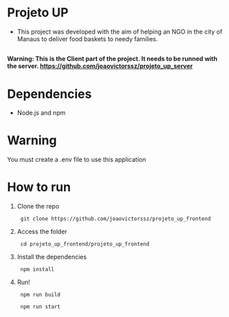 # Projeto UP

- This project was developed with the aim of helping an NGO in the city of Manaus to deliver food baskets to needy families.
##

<strong>Warning: This is the Client part of the project. It needs to be runned with the server. <a>https://github.com/joaovictorssz/projeto_up_server<a></strong>
##

# Dependencies
- Node.js and npm

# Warning
 You must create a .env file to use this application
 
# How to run
  1. Clone the repo
     ```
      git clone https://github.com/joaovictorssz/projeto_up_frontend
     ```
  2. Access the folder
     ```
      cd projeto_up_frontend/projeto_up_frontend
     ```
  3. Install the dependencies
     ```
      npm install
     ```
  4. Run!
     ```
      npm run build
     ```

     ```
      npm run start
     ```
